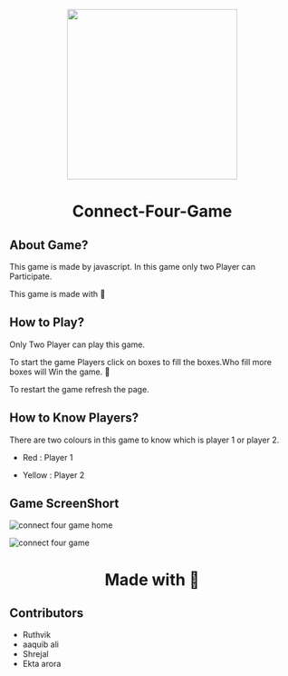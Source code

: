 <p align="center">
  <img src="https://user-images.githubusercontent.com/84700316/136743626-f3feb64d-9247-4c09-9466-ce8e05b7b278.png" width=300px> 
</p>


<h1 align="center">Connect-Four-Game </h1>

## About Game?
This game is made by javascript. In this game only two Player can Participate.

This game is made with 🖤

## How to Play?
Only Two Player can play this game.

To start the game Players click on boxes to fill the boxes.Who fill more boxes will Win the game. 🥳

To restart the game refresh the page.

## How to Know Players?
There are two colours in this game to know which is player 1 or player 2. 

- Red : Player 1

- Yellow : Player 2



## Game ScreenShort
![connect four game home](https://user-images.githubusercontent.com/84700316/136743322-b0c18c05-d0a0-4946-98db-2a3a6ac0442d.png)

![connect four game](https://user-images.githubusercontent.com/84700316/136743159-89701900-d9d6-4f78-a639-efd7633ee2de.png)


<h1 align="center"> Made with 🖤</h1>

## Contributors 
- Ruthvik 
- aaquib ali 
- Shrejal
- Ekta arora

